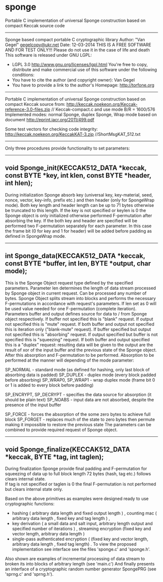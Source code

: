 sponge
======

Portable C implementation of universal Sponge construction based on compact Keccak source code

********************************************************************
Sponge based compact portable C cryptographic library
Author: "Van Gegel" <gegelcopy@ukr.net>
Date: 12-03-2014
THIS IS A FREE SOFTWARE  AND FOR TEST ONLY!!!
Please do not use it in the case of life and death
This software is released under GNU LGPL:

* LGPL 3.0 <http://www.gnu.org/licenses/lgpl.html>
You're free to copy, distribute and make commercial use
of this software under the following conditions:
* You have to cite the author (and copyright owner): Van Gegel
* You have to provide a link to the author's Homepage: <http://torfone.org>
********************************************************************

Portable C implementation of universal Sponge construction based on compact Keccak source from:
http://keccak.noekeon.org/Keccak-reference-3.0-files.zip   // Keccak-compact.c and use mode B/R = 1600/576
Implemented modes: normal Sponge, duplex Sponge, Wrap mode based on document http://eprint.iacr.org/2011/499.pdf

Some test vectors for checking code integrity: http://keccak.noekeon.org/KeccakKAT-3.zip //ShortMsgKAT_512.txt

********************************************************************

Only three procedures provide functionality to set parameters:

--------------------------------------------------------------------
void Sponge_init(KECCAK512_DATA *keccak, 
const BYTE *key, int klen, const BYTE *header, int hlen);
--------------------------------------------------------------------
During initialization Sponge absorb key (universal key, key-material, seed, nonce, vector, key-info, prefix etc.) and then header (only for SpongeWrap mode).  Both key length and header length can be up to 71 bytes otherwise be truncated to this length.
If the key  is not specified  or keylen is 0  the Sponge object is only initialized otherwise performed  F-permutation after absorbing the key.
If the both key and header  are  specified  will be performed two F-permutation separately for each parameter. In this case  the frame bit  (0 for key and 1 for header)  will be added before padding as defined in SpongeWrap mode.

--------------------------------------------------------------------
int Sponge_data(KECCAK512_DATA *keccak, const BYTE *buffer, 
int len, BYTE *output, char mode);
--------------------------------------------------------------------
This is the Sponge Object request type defined by the specified parameters.
Parameter  len  determines the length of data stream processed by Sponge object in current request.
Can be processed any number of bytes. Sponge Object splits stream  into blocks and performs the necessary F-permutations in accordance with   request's parameters.
If len set as 0 will be used value needed for one F-permutation (complete iteration).
Parameters buffer and output defines source for data to / from Sponge object respectively.
If buffer not specified this is "blank" request. 
If output not specified this is "mute" request. 
If both  buffer and output not specified this is iteration only ("blank-mute" request). If buffer specified but output not specified this is "absorbing" request. 
If output specified but buffer is not specified this is "squeezing" request. 
If both buffer and output specified this is a "duplex" request: resulting data will be given to the output are the result of xor  of the input buffer and the previous state of the Sponge object.
After this absorption and F-permutation to be performed. 
Absorption to be performed at the manner will depending  of the mode parameter:

SP_NORMAL - standard mode (as defined for hashing, only last block of absorbing data is padded)
SP_DUPLEX - duplex mode (every block padded before absorbing)
SP_WRAP0, SP_WRAP1 - wrap duplex mode (frame bit 0 or 1 is added to every block before padding)  

SP_ENCRYPT, SP_DECRYPT - specifies the data source for absorption (it should be plain text)
SP_NOABS - input data are not absorbed, despite the presence of the input buffer

SP_FORCE - forces the absorption of the some zero bytes to achieve full block 
SP_FORGET - replaces much of the state to zero bytes then permute making it impossible to restore the previous state
The parameters can be combined to provide required request of Sponge object.

--------------------------------------------------------------------
void Sponge_finalize(KECCAK512_DATA *keccak, BYTE *tag, int taglen);
--------------------------------------------------------------------
During finalization Sponge provide final padding and F-permutation for squeezing of data up to full block length 72 bytes (hash, tag etc.) follows clears internal state.    
If tag is not specified or taglen is 0 the final F-permutation is not performed  but clears internal state only.

Based on the above primitives as examples were designed ready to use cryptographic functions:
- hashing ( arbitrary data length and fixed output length ) , 
counting mac ( arbitrary data length , fixed key and tag length ) , 
- key derivation ( a small data and salt input, arbitrary length output and specified number of iterations ) ,
streaming encryption (fixed key and vector length, arbitrary data length ) 
- single-pass authenticated encryption ( (fixed key  and vector length, arbitrary data length , fixed tag length) . 
To view the proposed implementation see interface see the files 'sponge.c' and 'sponge.h'. 

Also shown are examples of incremental processing of data stream to broken its into blocks of arbitrary length (see 'main.c')
And finally presents an interface of a cryptographic random number generator SpongePRG (see 'sprng.c' and 'sprng.h').

